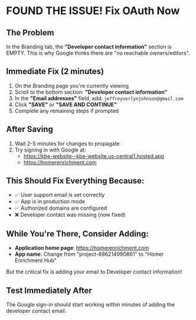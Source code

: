 # FOUND THE ISSUE! Fix OAuth Now

## The Problem

In the Branding tab, the **"Developer contact information"** section is EMPTY.
This is why Google thinks there are "no reachable owners/editors".

## Immediate Fix (2 minutes)

1. On the Branding page you're currently viewing
2. Scroll to the bottom section: **"Developer contact information"**
3. In the **"Email addresses"** field, add: `jeffreyverlynjohnson@gmail.com`
4. Click **"SAVE"** or **"SAVE AND CONTINUE"**
5. Complete any remaining steps if prompted

## After Saving

1. Wait 2-5 minutes for changes to propagate
2. Try signing in with Google at:
   - https://kbe-website--kbe-website.us-central1.hosted.app
   - https://homerenrichment.com

## This Should Fix Everything Because:

- ✅ User support email is set correctly
- ✅ App is in production mode
- ✅ Authorized domains are configured
- ❌ Developer contact was missing (now fixed)

## While You're There, Consider Adding:

- **Application home page**: https://homerenrichment.com
- **App name**: Change from "project-886214990861" to "Homer Enrichment Hub"

But the critical fix is adding your email to Developer contact information!

## Test Immediately After

The Google sign-in should start working within minutes of adding the developer contact email.
